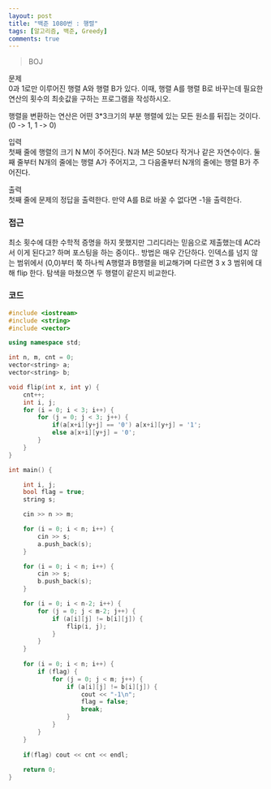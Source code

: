 ```yaml
---
layout: post
title: "백준 1080번 : 행렬"
tags: [알고리즘, 백준, Greedy]
comments: true
---
```


> BOJ  

문제  
0과 1로만 이루어진 행렬 A와 행렬 B가 있다. 이때, 행렬 A를 행렬 B로 바꾸는데 필요한 연산의 횟수의 최솟값을 구하는 프로그램을 작성하시오.  

행렬을 변환하는 연산은 어떤 3*3크기의 부분 행렬에 있는 모든 원소를 뒤집는 것이다. (0 -> 1, 1 -> 0)  

입력  
첫째 줄에 행렬의 크기 N M이 주어진다. N과 M은 50보다 작거나 같은 자연수이다. 둘째 줄부터 N개의 줄에는 행렬 A가 주어지고, 그 다음줄부터 N개의 줄에는 행렬 B가 주어진다.  

출력  
첫째 줄에 문제의 정답을 출력한다. 만약 A를 B로 바꿀 수 없다면 -1을 출력한다.  

### 접근  
최소 횟수에 대한 수학적 증명을 하지 못했지만 그리디라는 믿음으로 제출했는데 AC라서 이게 된다고? 하며 포스팅을 하는 중이다.. 방법은 매우 간단하다. 인덱스를 넘지 않는 범위에서 (0,0)부터 쭉 하나씩 A행렬과 B행렬을 비교해가며 다르면 3 x 3 범위에 대해 flip 한다. 탐색을 마쳤으면 두 행렬이 같은지 비교한다.  

### 코드  
~~~c++
#include <iostream>
#include <string>
#include <vector>

using namespace std;

int n, m, cnt = 0;
vector<string> a;
vector<string> b;

void flip(int x, int y) {
    cnt++;
    int i, j;
    for (i = 0; i < 3; i++) {
        for (j = 0; j < 3; j++) {
            if(a[x+i][y+j] == '0') a[x+i][y+j] = '1';
            else a[x+i][y+j] = '0';
        }
    }
}

int main() {    

    int i, j;
    bool flag = true;
    string s;

    cin >> n >> m;

    for (i = 0; i < n; i++) {
        cin >> s;
        a.push_back(s);
    }

    for (i = 0; i < n; i++) {
        cin >> s;
        b.push_back(s);
    }

    for (i = 0; i < n-2; i++) {
        for (j = 0; j < m-2; j++) {
            if (a[i][j] != b[i][j]) {
                flip(i, j);
            }
        }
    }
    
    for (i = 0; i < n; i++) {
        if (flag) {
            for (j = 0; j < m; j++) {
                if (a[i][j] != b[i][j]) {
                    cout << "-1\n";
                    flag = false;
                    break;
                }
            }
        }
    }
    
    if(flag) cout << cnt << endl;
    
    return 0;
}
~~~